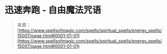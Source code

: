 <!--yml

category: 未分类

date: 2024-06-12 18:54:12

-->

# 迅速奔跑 - 自由魔法咒语

> 来源：[https://www.spellsofmagic.com/spells/spiritual_spells/energy_spells/15007/page.html#0001-01-01](https://www.spellsofmagic.com/spells/spiritual_spells/energy_spells/15007/page.html#0001-01-01)
